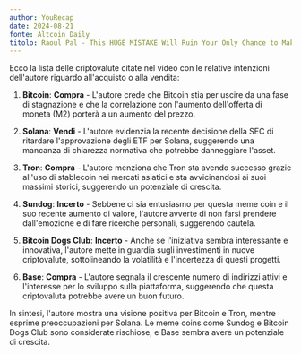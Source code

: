 ```yaml
---
author: YouRecap
date: 2024-08-21
fonte: Altcoin Daily
titolo: Raoul Pal - This HUGE MISTAKE Will Ruin Your Only Chance to Make Millions in Crypto
---
```


Ecco la lista delle criptovalute citate nel video con le relative intenzioni dell'autore riguardo all'acquisto o alla vendita:

1. **Bitcoin**: **Compra** - L'autore crede che Bitcoin stia per uscire da una fase di stagnazione e che la correlazione con l'aumento dell'offerta di moneta (M2) porterà a un aumento del prezzo.

2. **Solana**: **Vendi** - L'autore evidenzia la recente decisione della SEC di ritardare l'approvazione degli ETF per Solana, suggerendo una mancanza di chiarezza normativa che potrebbe danneggiare l'asset.

3. **Tron**: **Compra** - L'autore menziona che Tron sta avendo successo grazie all'uso di stablecoin nei mercati asiatici e sta avvicinandosi ai suoi massimi storici, suggerendo un potenziale di crescita.

4. **Sundog**: **Incerto** - Sebbene ci sia entusiasmo per questa meme coin e il suo recente aumento di valore, l'autore avverte di non farsi prendere dall'emozione e di fare ricerche personali, suggerendo cautela.

5. **Bitcoin Dogs Club**: **Incerto** - Anche se l'iniziativa sembra interessante e innovativa, l'autore mette in guardia sugli investimenti in nuove criptovalute, sottolineando la volatilità e l'incertezza di questi progetti.

6. **Base**: **Compra** - L'autore segnala il crescente numero di indirizzi attivi e l'interesse per lo sviluppo sulla piattaforma, suggerendo che questa criptovaluta potrebbe avere un buon futuro.

In sintesi, l'autore mostra una visione positiva per Bitcoin e Tron, mentre esprime preoccupazioni per Solana. Le meme coins come Sundog e Bitcoin Dogs Club sono considerate rischiose, e Base sembra avere un potenziale di crescita.

